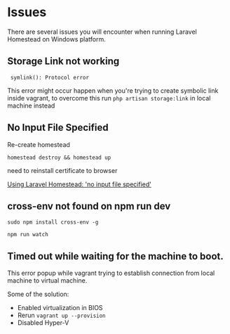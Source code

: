 # Issues

There are several issues you will encounter when running Laravel Homestead on Windows platform.

## Storage Link not working

```
 symlink(): Protocol error
```

This error might occur happen when you're trying to create symbolic link inside vagrant, to overcome this run `php artisan storage:link` in local machine instead

## No Input File Specified

Re-create homestead

`homestead destroy && homestead up`

need to reinstall certificate to browser

[Using Laravel Homestead: 'no input file specified'](https://stackoverflow.com/questions/24274387/using-laravel-homestead-no-input-file-specified)

## cross-env not found on npm run dev

`sudo npm install cross-env -g`

`npm run watch`

## Timed out while waiting for the machine to boot.

This error popup while vagrant trying to establish connection from local machine to virtual machine.

Some of the solution: 

* Enabled virtualization in BIOS
* Rerun `vagrant up --provision`
* Disabled Hyper-V